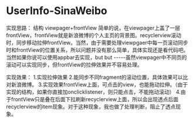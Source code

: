 # UserInfo-SinaWeibo

实现思路：
结构 viewpager+frontView
简单的说，在viewpager上盖了一层frontView，frontView就是新浪微博的个人主页的背景图。recyclerview滚动时，同步移动拉伸frontView。当然，由于需要处理viewpgaer中每一页滚动同步时和frontView的位置关系，所以问题并没有那么简单，具体实现还是看代码吧。
当然如果你说可以使用appbar去实现，but but -----虽然viewpager中不同页的滚动可以实现同步，但frontView的拉伸效果并不容易处理。

实现效果：
1.实现拉伸效果
2.能同步不同fragment的滚动位置，具体效果可以比对新浪微博。
3.实现效果frontView上面，可点击的view，也能拖动拉伸。（由于实现的结构，如果你直接加onclicklistener，则只能点击，不能拖动滚动）
4.由于frontView只是叠在后面下拉刷新recyclerview上面，所以会出现透点后面recyclerview的item现象。对于这种现象，我也做了处理判断，阻止了透点现象。